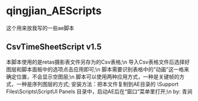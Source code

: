 # qingjian_AEScripts
这个用来放我写的一些ae脚本

## CsvTimeSheetScript v1.5
本脚本使用的是retas摄影表文件另存为的Csv表格;\n
导入Csv表格文件后选择好图层和脚本面板中的选项点击应用即可;\n
脚本需要识别表格中的“动画”这一格来确定位置，不会显示空图层;\n
脚本可以使用两种应用方式，一种是关键帧的方式，一种是序列图层的方式;
安装方法：把本文件复制到AE目录的 \Support Files\Scripts\ScriptUI Panels 目录中，启动AE后在“窗口”菜单里打开;\n
by: 青涧

